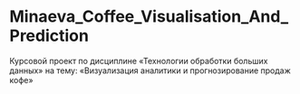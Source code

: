 # Minaeva_Coffee_Visualisation_And_Prediction
Курсовой проект по дисциплине «Технологии обработки больших данных» на тему: «Визуализация аналитики и прогнозирование продаж кофе»
